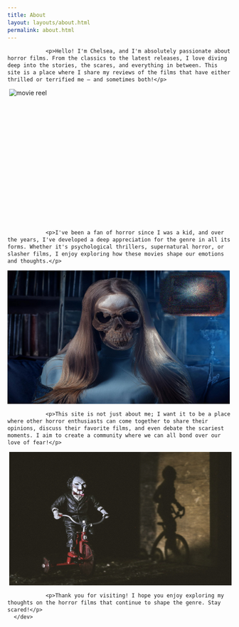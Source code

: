 ```yaml
---
title: About
layout: layouts/about.html
permalink: about.html
---
```




<div class="main-content-wrapper"> 

             

                <p>Hello! I'm Chelsea, and I'm absolutely passionate about horror films. From the classics to the latest releases, I love diving deep into the stories, the scares, and everything in between. This site is a place where I share my reviews of the films that have either thrilled or terrified me — and sometimes both!</p>


<img src="images/clip3.jpg" alt="movie reel" style="width:500px; height:300px; display: block; margin-left: auto;">


                <p>I've been a fan of horror since I was a kid, and over the years, I've developed a deep appreciation for the genre in all its forms. Whether it's psychological thrillers, supernatural horror, or slasher films, I enjoy exploring how these movies shape our emotions and thoughts.</p>

<img src="images/horror_image1.jpg" alt="movie reel" style="width:500px; height:300px; display: block; margin-right: auto;">


                <p>This site is not just about me; I want it to be a place where other horror enthusiasts can come together to share their opinions, discuss their favorite films, and even debate the scariest moments. I aim to create a community where we can all bond over our love of fear!</p>


<img src="images/clip2.jpg" alt="movie reel" style="width:500px; height:300px; display: block; margin-left: auto;">




                <p>Thank you for visiting! I hope you enjoy exploring my thoughts on the horror films that continue to shape the genre. Stay scared!</p>
      </dev>    